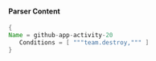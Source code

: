 #### Parser Content
```Java
{
Name = github-app-activity-20
   Conditions = [ """team.destroy,""" ]
}
```